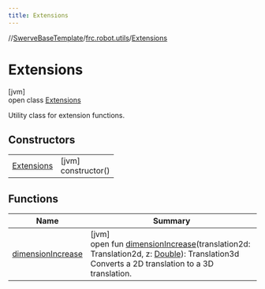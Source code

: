 ```yaml
---
title: Extensions
---
```

//[SwerveBaseTemplate](../../../index.html)/[frc.robot.utils](../index.html)/[Extensions](index.html)



# Extensions



[jvm]\
open class [Extensions](index.html)

Utility class for extension functions.



## Constructors


| | |
|---|---|
| [Extensions](-extensions.html) | [jvm]<br>constructor() |


## Functions


| Name | Summary |
|---|---|
| [dimensionIncrease](dimension-increase.html) | [jvm]<br>open fun [dimensionIncrease](dimension-increase.html)(translation2d: Translation2d, z: [Double](https://kotlinlang.org/api/latest/jvm/stdlib/kotlin/-double/index.html)): Translation3d<br>Converts a 2D translation to a 3D translation. |

